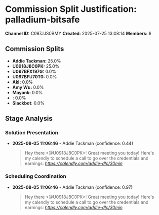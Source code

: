 # Commission Split Justification: palladium-bitsafe

**Channel ID:** C097JJS0BMY
**Created:** 2025-07-25 13:08:14
**Members:** 8

## Commission Splits

- **Addie Tackman:** 25.0%
- **U0918J8C0PK:** 25.0%
- **U097BFX197G:** 0.0%
- **U097BFU70T0:** 0.0%
- **Aki:** 0.0%
- **Amy Wu:** 0.0%
- **Mayank:** 0.0%
- **:** 0.0%
- **Slackbot:** 0.0%

## Stage Analysis

### Solution Presentation

- **2025-08-05 11:06:46** - Addie Tackman (confidence: 0.44)
  > Hey there <@U0918J8C0PK>! Great meeting you today! Here's my calendly to schedule a call to go over the credentials and earnings: *<https://calendly.com/addie-dlc/30min>*

### Scheduling Coordination

- **2025-08-05 11:06:46** - Addie Tackman (confidence: 0.97)
  > Hey there <@U0918J8C0PK>! Great meeting you today! Here's my calendly to schedule a call to go over the credentials and earnings: *<https://calendly.com/addie-dlc/30min>*


